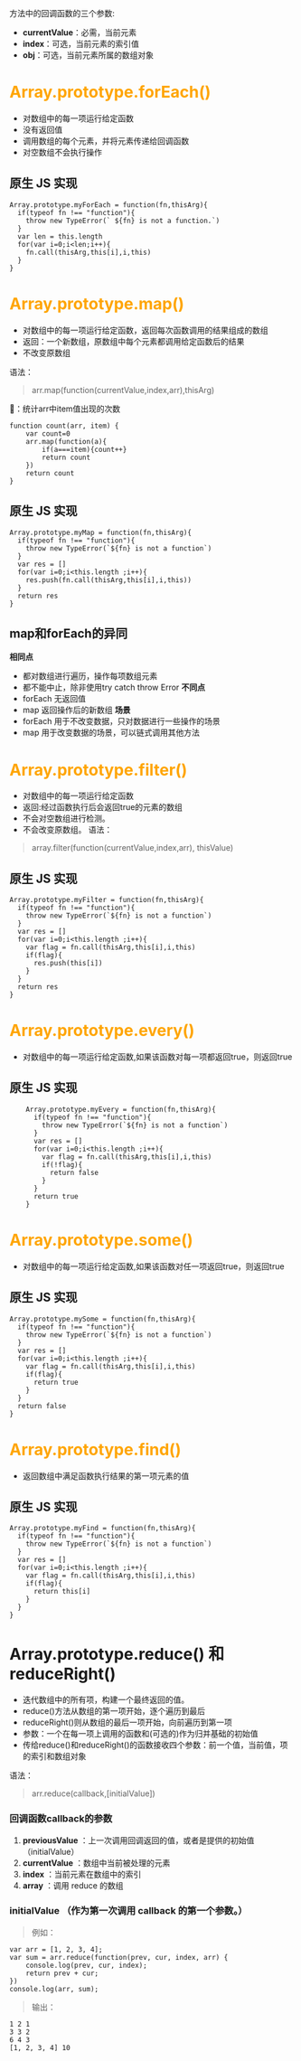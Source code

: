 方法中的回调函数的三个参数:
- **currentValue**：必需，当前元素
- **index**：可选，当前元素的索引值
- **obj**：可选，当前元素所属的数组对象

# <font color="orange">Array.prototype.forEach()</font>
- 对数组中的每一项运行给定函数
- 没有返回值
- 调用数组的每个元素，并将元素传递给回调函数
- 对空数组不会执行操作

## 原生 JS 实现 
```
Array.prototype.myForEach = function(fn,thisArg){
  if(typeof fn !== "function"){
    throw new TypeError(` ${fn} is not a function.`)
  }
  var len = this.length
  for(var i=0;i<len;i++){
    fn.call(thisArg,this[i],i,this)
  }
}
```

# <font color="orange">Array.prototype.map()</font>
- 对数组中的每一项运行给定函数，返回每次函数调用的结果组成的数组
- 返回：一个新数组，原数组中每个元素都调用给定函数后的结果
- 不改变原数组

语法：
> arr.map(function(currentValue,index,arr),thisArg)

🌰：统计arr中item值出现的次数
```
function count(arr, item) {
    var count=0
    arr.map(function(a){
        if(a===item){count++}
        return count
    })
    return count
}
```
## 原生 JS 实现
```
Array.prototype.myMap = function(fn,thisArg){
  if(typeof fn !== "function"){
    throw new TypeError(`${fn} is not a function`)
  }
  var res = []
  for(var i=0;i<this.length ;i++){
    res.push(fn.call(thisArg,this[i],i,this))
  }
  return res
}
```
## **map和forEach的异同**
**相同点**
- 都对数组进行遍历，操作每项数组元素
- 都不能中止，除非使用try catch throw Error
**不同点**
- forEach 无返回值
- map 返回操作后的新数组
**场景**
- forEach 用于不改变数据，只对数据进行一些操作的场景
- map 用于改变数据的场景，可以链式调用其他方法

# <font color="orange">Array.prototype.filter()</font>
- 对数组中的每一项运行给定函数
- 返回:经过函数执行后会返回true的元素的数组
- 不会对空数组进行检测。
- 不会改变原数组。
语法：
> array.filter(function(currentValue,index,arr), thisValue)

## 原生 JS 实现
```
Array.prototype.myFilter = function(fn,thisArg){
  if(typeof fn !== "function"){
    throw new TypeError(`${fn} is not a function`)
  }
  var res = []
  for(var i=0;i<this.length ;i++){
    var flag = fn.call(thisArg,this[i],i,this)
    if(flag){
      res.push(this[i])
    }
  }
  return res
}
```

# <font color="orange">Array.prototype.every()</font>
- 对数组中的每一项运行给定函数,如果该函数对每一项都返回true，则返回true

## 原生 JS 实现
```
    Array.prototype.myEvery = function(fn,thisArg){
      if(typeof fn !== "function"){
        throw new TypeError(`${fn} is not a function`)
      }
      var res = []
      for(var i=0;i<this.length ;i++){
        var flag = fn.call(thisArg,this[i],i,this)
        if(!flag){
          return false
        }
      }
      return true
    }
```

# <font color="orange">Array.prototype.some()</font>
- 对数组中的每一项运行给定函数,如果该函数对任一项返回true，则返回true

## 原生 JS 实现
```
Array.prototype.mySome = function(fn,thisArg){
  if(typeof fn !== "function"){
    throw new TypeError(`${fn} is not a function`)
  }
  var res = []
  for(var i=0;i<this.length ;i++){
    var flag = fn.call(thisArg,this[i],i,this)
    if(flag){
      return true
    }
  }
  return false 
}
```

# <font color="orange">Array.prototype.find()</font>
- 返回数组中满足函数执行结果的第一项元素的值

## 原生 JS 实现
```
Array.prototype.myFind = function(fn,thisArg){
  if(typeof fn !== "function"){
    throw new TypeError(`${fn} is not a function`)
  }
  var res = []
  for(var i=0;i<this.length ;i++){
    var flag = fn.call(thisArg,this[i],i,this)
    if(flag){
      return this[i]
    }
  }
}
```
# Array.prototype.reduce() 和 reduceRight()
- 迭代数组中的所有项，构建一个最终返回的值。
- reduce()方法从数组的第一项开始，逐个遍历到最后
- reduceRight()则从数组的最后一项开始，向前遍历到第一项
- 参数：一个在每一项上调用的函数和(可选的)作为归并基础的初始值
- 传给reduce()和reduceRight()的函数接收四个参数：前一个值，当前值，项的索引和数组对象

语法：
> arr.reduce(callback,[initialValue])

### 回调函数callback的参数
1. **previousValue** ：上一次调用回调返回的值，或者是提供的初始值（initialValue）
2. **currentValue** ：数组中当前被处理的元素
3. **index** ：当前元素在数组中的索引
4. **array** ：调用 reduce 的数组
### initialValue （作为第一次调用 callback 的第一个参数。）

> 例如：
```
var arr = [1, 2, 3, 4];
var sum = arr.reduce(function(prev, cur, index, arr) {
    console.log(prev, cur, index);
    return prev + cur;
})
console.log(arr, sum);
```
> 输出：
```
1 2 1
3 3 2
6 4 3
[1, 2, 3, 4] 10
```


